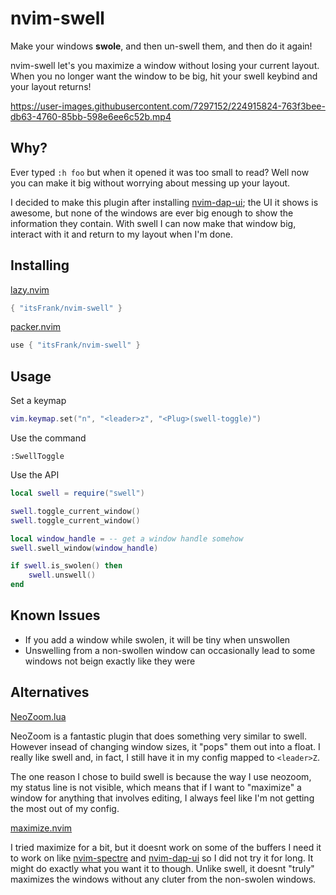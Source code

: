 # nvim-swell

Make your windows **swole**, and then un-swell them, and then do it again!

nvim-swell let's you maximize a window without losing your current layout. When
you no longer want the window to be big, hit your swell keybind and your layout
returns!

https://user-images.githubusercontent.com/7297152/224915824-763f3bee-db63-4760-85bb-598e6ee6c52b.mp4

## Why?

Ever typed `:h foo` but when it opened it was too small to read? Well now you
can make it big without worrying about messing up your layout.

I decided to make this plugin after installing
[nvim-dap-ui](https://github.com/rcarriga/nvim-dap-ui); the UI it shows is
awesome, but none of the windows are ever big enough to show the information
they contain. With swell I can now make that window big, interact with it and
return to my layout when I'm done.

## Installing

[lazy.nvim](https://github.com/folke/lazy.nvim)

```lua
{ "itsFrank/nvim-swell" }
```

[packer.nvim](https://github.com/wbthomason/packer.nvim)

```lua
use { "itsFrank/nvim-swell" }
```

## Usage

Set a keymap

```lua
vim.keymap.set("n", "<leader>z", "<Plug>(swell-toggle)")
```

Use the command

```text
:SwellToggle
```

Use the API

```lua
local swell = require("swell")

swell.toggle_current_window()
swell.toggle_current_window()

local window_handle = -- get a window handle somehow
swell.swell_window(window_handle)

if swell.is_swolen() then
    swell.unswell()
end
```

## Known Issues

- If you add a window while swolen, it will be tiny when unswollen
- Unswelling from a non-swollen window can occasionally lead to some windows not beign exactly like they were

## Alternatives

[NeoZoom.lua](https://github.com/nyngwang/NeoZoom.lua)

NeoZoom is a fantastic plugin that does something very similar to swell. However
insead of changing window sizes, it "pops" them out into a float. I really like
swell and, in fact, I still have it in my config mapped to `<leader>Z`.

The one reason I chose to build swell is because the way I use neozoom, my
status line is not visible, which means that if I want to "maximize" a window
for anything that involves editing, I always feel like I'm not getting the most
out of my config.

[maximize.nvim](https://github.com/declancm/maximize.nvim)

I tried maximize for a bit, but it doesnt work on some of the buffers I need it
to work on like [nvim-spectre](https://github.com/nvim-pack/nvim-spectre) and
[nvim-dap-ui](https://github.com/rcarriga/nvim-dap-ui) so I did not try it for
long. It might do exactly what you want it to though. Unlike swell, it doesnt
"truly" maximizes the windows without any cluter from the non-swolen windows.
